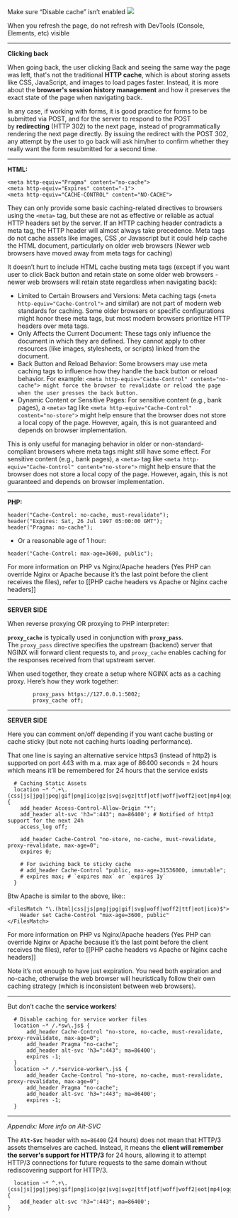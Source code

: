 
Make sure “Disable cache” isn’t enabled
![](izgc4R1.png)


When you refresh the page, do not refresh with DevTools (Console, Elements, etc) visible


---

**Clicking back**

When going back, the user clicking Back and seeing the same way the page was left, that's not the traditional **HTTP cache**, which is about storing assets like CSS, JavaScript, and images to load pages faster. Instead, it is more about the **browser's session history management** and how it preserves the exact state of the page when navigating back.

In any case, if working with forms, it is good practice for forms to be submitted via POST, and for the server to respond to the POST by **redirecting** (HTTP 302) to the next page, instead of programmatically rendering the next page directly. By issuing the redirect with the POST 302, any attempt by the user to go back will ask him/her to confirm whether they really want the form resubmitted for a second time.  

---

**HTML:**  

```
<meta http-equiv="Pragma" content="no-cache">
<meta http-equiv="Expires" content="-1">
<meta http-equiv="CACHE-CONTROL" content="NO-CACHE">
```

  

They can only provide some basic caching-related directives to browsers using the `<meta>` tag, but these are not as effective or reliable as actual HTTP headers set by the server. If an HTTP caching header contradicts a meta tag, the HTTP header will almost always take precedence. Meta tags do not cache assets like images, CSS ,or Javascript but it could help cache the HTML document, particularly on older web browsers (Newer web browsers have moved away from meta tags for caching)

It doesn’t hurt to include HTML cache busting meta tags (except if you want user to click Back button and retain state on some older web browsers - newer web browsers will retain state regardless when navigating back):

- Limited to Certain Browsers and Versions: Meta caching tags (`<meta http-equiv="Cache-Control">` and similar) are not part of modern web standards for caching. Some older browsers or specific configurations might honor these meta tags, but most modern browsers prioritize HTTP headers over meta tags.
- Only Affects the Current Document: These tags only influence the document in which they are defined. They cannot apply to other resources (like images, stylesheets, or scripts) linked from the document.
- Back Button and Reload Behavior: Some browsers may use meta caching tags to influence how they handle the back button or reload behavior. For example: `<meta http-equiv="Cache-Control" content="no-cache"> might force the browser to revalidate or reload the page when the user presses the back button.` 
- Dynamic Content or Sensitive Pages: For sensitive content (e.g., bank pages), a `<meta>` tag like `<meta http-equiv="Cache-Control" content="no-store">` might help ensure that the browser does not store a local copy of the page. However, again, this is not guaranteed and depends on browser implementation.

This is only useful for managing behavior in older or non-standard-compliant browsers where meta tags might still have some effect. For sensitive content (e.g., bank pages), a `<meta>` tag like `<meta http-equiv="Cache-Control" content="no-store">` might help ensure that the browser does not store a local copy of the page. However, again, this is not guaranteed and depends on browser implementation.  

---

**PHP:**

```
header("Cache-Control: no-cache, must-revalidate");
header("Expires: Sat, 26 Jul 1997 05:00:00 GMT");
header("Pragma: no-cache"); 
```

- Or a reasonable age of 1 hour:

```
header("Cache-Control: max-age=3600, public");
```


For more information on PHP vs Nginx/Apache headers (Yes PHP can override Nginx or Apache because it’s the last point before the client receives the files), refer to [[PHP cache headers vs Apache or Nginx cache headers]]

---

**SERVER SIDE**

When reverse proxying OR proxying to PHP interpreter:

**`proxy_cache`** is typically used in conjunction with **`proxy_pass`**. The `proxy_pass` directive specifies the upstream (backend) server that NGINX will forward client requests to, and `proxy_cache` enables caching for the responses received from that upstream server.

When used together, they create a setup where NGINX acts as a caching proxy. Here’s how they work together:

```
        proxy_pass https://127.0.0.1:5002;
        proxy_cache off;
```

---

**SERVER SIDE**

Here you can comment on/off depending if you want cache busting or cache sticky (but note not caching hurts loading performance).

That one line is saying an alternative service https3 (instead of http2) is supported on port 443 with m.a. max age of 86400 seconds = 24 hours which means it’ll be remembered for 24 hours that the service exists

```
  # Caching Static Assets
  location ~* ^.+\.(css|js|jpg|jpeg|gif|png|ico|gz|svg|svgz|ttf|otf|woff|woff2|eot|mp4|ogg|ogv|webm|webp|zip|swf|map|mjs)$ {
    add_header Access-Control-Allow-Origin "*";
    add_header alt-svc 'h3=":443"; ma=86400'; # Notified of http3 support for the next 24h
    access_log off;
    
    add_header Cache-Control "no-store, no-cache, must-revalidate, proxy-revalidate, max-age=0";
    expires 0;

    # For swiching back to sticky cache
    # add_header Cache-Control "public, max-age=31536000, immutable";
    # expires max; # `expires max` or `expires 1y`
  }
```

Btw Apache is similar to the above, like::

```
<FilesMatch "\.(html|css|js|png|jpg|gif|svg|woff|woff2|ttf|eot|ico)$">
    Header set Cache-Control "max-age=3600, public"
</FilesMatch>
```


For more information on PHP vs Nginx/Apache headers (Yes PHP can override Nginx or Apache because it’s the last point before the client receives the files), refer to [[PHP cache headers vs Apache or Nginx cache headers]]  

Note it’s not enough to have just expiration. You need both expiration and no-cache, otherwise the web browser will heuristically follow their own caching strategy (which is inconsistent between web browsers).

---

But don’t cache the **service workers**!

```
  # Disable caching for service worker files
  location ~* /.*sw\.js$ {
      add_header Cache-Control "no-store, no-cache, must-revalidate, proxy-revalidate, max-age=0";
      add_header Pragma "no-cache";
      add_header alt-svc 'h3=":443"; ma=86400';
      expires -1;
  }
  location ~* /.*service-worker\.js$ {
      add_header Cache-Control "no-store, no-cache, must-revalidate, proxy-revalidate, max-age=0";
      add_header Pragma "no-cache";
      add_header alt-svc 'h3=":443"; ma=86400';
      expires -1;
  }
```

  
---

*Appendix: More info on Alt-SVC*

The **`Alt-Svc`** header with `ma=86400` (24 hours) does not mean that HTTP/3 assets themselves are cached. Instead, it means the **client will remember the server's support for HTTP/3** for 24 hours, allowing it to attempt HTTP/3 connections for future requests to the same domain without rediscovering support for HTTP/3.  

  

```
  location ~* ^.+\.(css|js|jpg|jpeg|gif|png|ico|gz|svg|svgz|ttf|otf|woff|woff2|eot|mp4|ogg|ogv|webm|webp|zip|swf|map|mjs)$ {
    add_header alt-svc 'h3=":443"; ma=86400';
}
```